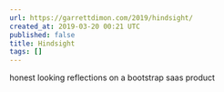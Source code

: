 ```yaml
---
url: https://garrettdimon.com/2019/hindsight/
created_at: 2019-03-20 00:21 UTC
published: false
title: Hindsight
tags: []
---
```


honest looking reflections on a bootstrap saas product
